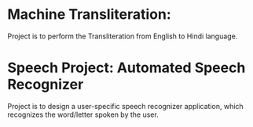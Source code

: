 # Machine Transliteration: 
Project is to perform the Transliteration from English to Hindi language.
 
# Speech Project: Automated Speech Recognizer
Project is to design a user-specific speech recognizer application, which recognizes the word/letter spoken by the user.
